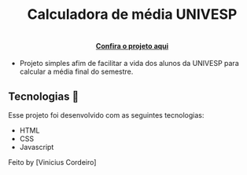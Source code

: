 <h1 align="center"> Calculadora de média UNIVESP</h1>

<img src="" alt="">

<h4 align="center"><a href="https://calculadoramediaunivesp.netlify.app/">Confira o projeto aqui</a></h4>


- Projeto simples afim de facilitar a vida dos alunos da UNIVESP para calcular a média final do semestre.

## Tecnologias 🚀 

Esse projeto foi desenvolvido com as seguintes tecnologias:

- HTML
- CSS
- Javascript

Feito  by [Vinicius Cordeiro]
